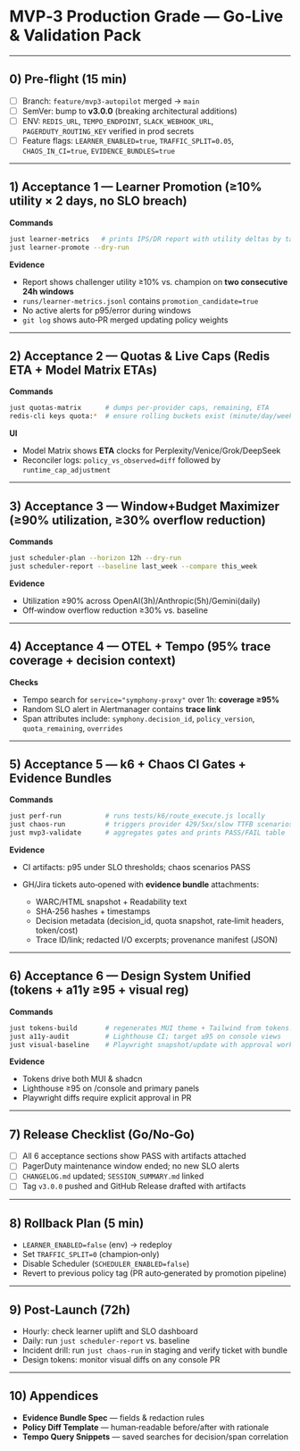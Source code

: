 # MVP‑3 Production Grade — Go‑Live & Validation Pack

---

## 0) Pre‑flight (15 min)

* [ ] Branch: `feature/mvp3-autopilot` merged → `main`
* [ ] SemVer: bump to **v3.0.0** (breaking architectural additions)
* [ ] ENV: `REDIS_URL`, `TEMPO_ENDPOINT`, `SLACK_WEBHOOK_URL`, `PAGERDUTY_ROUTING_KEY` verified in prod secrets
* [ ] Feature flags: `LEARNER_ENABLED=true`, `TRAFFIC_SPLIT=0.05`, `CHAOS_IN_CI=true`, `EVIDENCE_BUNDLES=true`

---

## 1) Acceptance 1 — Learner Promotion (≥10% utility × 2 days, no SLO breach)

**Commands**

```bash
just learner-metrics   # prints IPS/DR report with utility deltas by task/model
just learner-promote --dry-run
```

**Evidence**

* Report shows challenger utility ≥10% vs. champion on **two consecutive 24h windows**
* `runs/learner-metrics.jsonl` contains `promotion_candidate=true`
* No active alerts for p95/error during windows
* `git log` shows auto‑PR merged updating policy weights

---

## 2) Acceptance 2 — Quotas & Live Caps (Redis ETA + Model Matrix ETAs)

**Commands**

```bash
just quotas-matrix      # dumps per‑provider caps, remaining, ETA
redis-cli keys quota:*  # ensure rolling buckets exist (minute/day/week)
```

**UI**

* Model Matrix shows **ETA** clocks for Perplexity/Venice/Grok/DeepSeek
* Reconciler logs: `policy_vs_observed=diff` followed by `runtime_cap_adjustment`

---

## 3) Acceptance 3 — Window+Budget Maximizer (≥90% utilization, ≥30% overflow reduction)

**Commands**

```bash
just scheduler-plan --horizon 12h --dry-run
just scheduler-report --baseline last_week --compare this_week
```

**Evidence**

* Utilization ≥90% across OpenAI(3h)/Anthropic(5h)/Gemini(daily)
* Off‑window overflow reduction ≥30% vs. baseline

---

## 4) Acceptance 4 — OTEL + Tempo (95% trace coverage + decision context)

**Checks**

* Tempo search for `service="symphony-proxy"` over 1h: **coverage ≥95%**
* Random SLO alert in Alertmanager contains **trace link**
* Span attributes include: `symphony.decision_id`, `policy_version`, `quota_remaining`, `overrides`

---

## 5) Acceptance 5 — k6 + Chaos CI Gates + Evidence Bundles

**Commands**

```bash
just perf-run           # runs tests/k6/route_execute.js locally
just chaos-run          # triggers provider 429/5xx/slow TTFB scenarios
just mvp3-validate      # aggregates gates and prints PASS/FAIL table
```

**Evidence**

* CI artifacts: p95 under SLO thresholds; chaos scenarios PASS
* GH/Jira tickets auto‑opened with **evidence bundle** attachments:

  * WARC/HTML snapshot + Readability text
  * SHA‑256 hashes + timestamps
  * Decision metadata (decision\_id, quota snapshot, rate‑limit headers, token/cost)
  * Trace ID/link; redacted I/O excerpts; provenance manifest (JSON)

---

## 6) Acceptance 6 — Design System Unified (tokens + a11y ≥95 + visual reg)

**Commands**

```bash
just tokens-build       # regenerates MUI theme + Tailwind from tokens.json
just a11y-audit         # Lighthouse CI; target ≥95 on console views
just visual-baseline    # Playwright snapshot/update with approval workflow
```

**Evidence**

* Tokens drive both MUI & shadcn
* Lighthouse ≥95 on /console and primary panels
* Playwright diffs require explicit approval in PR

---

## 7) Release Checklist (Go/No‑Go)

* [ ] All 6 acceptance sections show PASS with artifacts attached
* [ ] PagerDuty maintenance window ended; no new SLO alerts
* [ ] `CHANGELOG.md` updated; `SESSION_SUMMARY.md` linked
* [ ] Tag `v3.0.0` pushed and GitHub Release drafted with artifacts

---

## 8) Rollback Plan (5 min)

* `LEARNER_ENABLED=false` (env) → redeploy
* Set `TRAFFIC_SPLIT=0` (champion‑only)
* Disable Scheduler (`SCHEDULER_ENABLED=false`)
* Revert to previous policy tag (PR auto‑generated by promotion pipeline)

---

## 9) Post‑Launch (72h)

* Hourly: check learner uplift and SLO dashboard
* Daily: run `just scheduler-report` vs. baseline
* Incident drill: run `just chaos-run` in staging and verify ticket with bundle
* Design tokens: monitor visual diffs on any console PR

---

## 10) Appendices

* **Evidence Bundle Spec** — fields & redaction rules
* **Policy Diff Template** — human‑readable before/after with rationale
* **Tempo Query Snippets** — saved searches for decision/span correlation